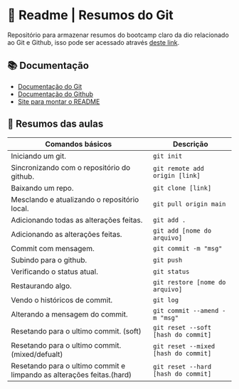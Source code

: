 
# 🎒 Readme | Resumos do Git
Repositório para armazenar resumos do bootcamp claro da dio relacionado ao Git e Github, isso pode ser acessado através [deste link](https://web.dio.me/track/coding-the-future-claro-java-spring-boot).

## 📚 Documentação
- [Documentação do Git](https://git-scm.com/docs)
- [Documentação do Github](https://docs.github.com/pt)
- [Site para montar o README](https://readme.so/pt)

## 📖 Resumos das aulas

| Comandos básicos | Descrição | 
|-------|---------|
| Iniciando um git. | ```git init``` |
| Sincronizando com o repositório do github. | ```git remote add origin [link]``` |
| Baixando um repo. | ```git clone [link]``` |
| Mesclando e atualizando o repositório local.| ```git pull origin main```  |
| Adicionando todas as alterações feitas. | ```git add .```  |
| Adicionando as alterações feitas. | ```git add [nome do arquivo]``` |
| Commit com mensagem. | ```git commit -m "msg"```  |
| Subindo para o github. | ```git push```  |
| Verificando o status atual. | ```git status``` |
| Restaurando algo. | ```git restore [nome do arquivo]``` |
| Vendo o históricos de commit. | ```git log``` |
| Alterando a mensagem do commit. | ```git commit --amend -m "msg"``` |
| Resetando para o ultimo commit. (soft) | ```git reset --soft [hash do commit]``` |
| Resetando para o ultimo commit. (mixed/defualt) | ```git reset --mixed [hash do commit]``` |
| Resetando para o ultimo commit e limpando as alterações feitas.(hard) | ```git reset --hard [hash do commit]``` |



